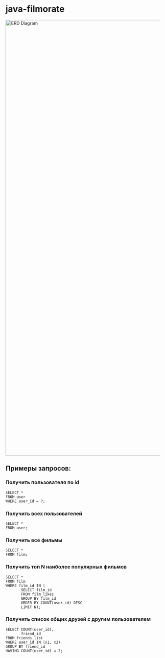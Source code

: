 # java-filmorate
<img width="1424" src="Filmorate ERD.jpg" alt="ERD Diagram">

## Примеры запросов:
### Получить пользователя по id
~~~
SELECT *
FROM user
WHERE user_id = ?;
~~~
### Получить всех пользователей
~~~
SELECT *
FROM user;
~~~
### Получить все фильмы
~~~
SELECT *
FROM film;
~~~
### Получить топ N наиболее популярных фильмов
~~~
SELECT *
FROM film
WHERE film_id IN (
       SELECT film_id
       FROM film_likes
       GROUP BY film_id
       ORDER BY COUNT(user_id) DESC
       LIMIT N);
~~~
### Получить список общих друзей с другим пользователем
~~~
SELECT COUNT(user_id),
       friend_id
FROM friends_list
WHERE user_id IN (x1, x2)
GROUP BY friend_id
HAVING COUNT(user_id) = 2;
~~~
